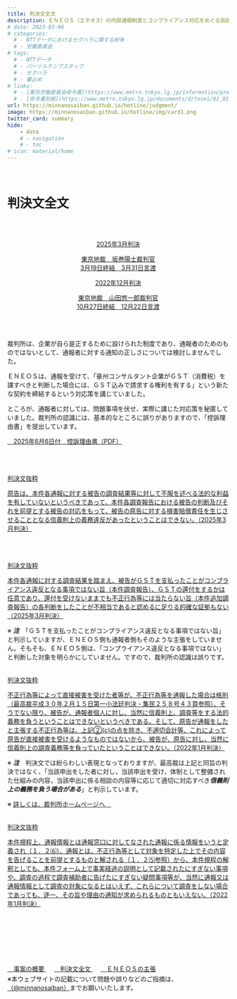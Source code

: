 ```yaml
---
title: 判決文全文
description: ＥＮＥＯＳ（エネオス）の内部通報制度とコンプライアンス対応をめぐる訴訟について、山田悠一郎裁判官・坂巻陽士裁判官の判決文を通じて、日本の通報窓口における透明性や調査姿勢を検証しています。
# date: 2023-03-06
# categories:
  # - NTTデータにおけるセクハラに関する紛争
  # - 労働委員会
# tags:
  # - NTTデータ
  # - パーソルテンプスタッフ
  # - セクハラ
  # - 雇止め
# links:
  # - [東京労働委員会命令書](https://www.metro.tokyo.lg.jp/information/press/2024/03/2024030701)
  # - [命令書別紙](https://www.metro.tokyo.lg.jp/documents/d/tosei/01_01b_02)
url: https://minnanosaiban.github.io/hotline/judgment/
image: https://minnanosaiban.github.io/hotline/img/card1.png
twitter_card: summary
hide:
    - date
    # - navigation
    # - toc
# icon: material/home
---
```


<p style="margin: 0;">
  <a href="https://twitter.com/share?url=https://minnanosaiban.github.io/hotline/judgment/ &text=判決文全文 - ＥＮＥＯＳの内部通報制度に関する訴訟について"
     target="_blank" class="x-share" style="color: #FFFFFF;">
    <i class="fa-brands fa-x-twitter"></i> でシェア
  </a>
</p>

# 判決文全文

<div class="nt-cards nt-grid cols-2" style="margin-top: 4rem !important; margin-bottom: 4rem !important;">
    <a href="https://minnanosaiban.github.io/hotline/judgment/2025/" class="nt-card">
        <div class="nt-card-content">
            <p class="nt-card-title" style="text-align: center;">2025年3月判決</p>
            <p class="nt-card-text" style="text-align: center;">東京地裁　坂巻陽士裁判官<br>3月19日終結　3月31日言渡</p>
        </div>
    </a>
        <a href="https://minnanosaiban.github.io/hotline/judgment/2022/" class="nt-card">
        <div class="nt-card-content">
            <p class="nt-card-title" style="text-align: center;">2022年12月判決</p>
            <p class="nt-card-text" style="text-align: center;">東京地裁　山田悠一郎裁判官<br>10月27日終結　12月22日言渡</p>
        </div>
    </a>
</div>

裁判所は、企業が自ら是正するために設けられた制度であり、通報者のためのものではないとして、通報者に対する通知の正しさについては検討しませんでした。

ＥＮＥＯＳは、通報を受けて、「豪州コンサルタント企業がＧＳＴ（消費税）を課すべきと判断した場合には、ＧＳＴ込みで請求する権利を有する」という新たな契約を締結するという対応策を講じていました。

ところが、通報者に対しては、問題事項を伏せ、実際に講じた対応策を秘匿していました。裁判所の認識には、基本的なところに誤りがありますので、「控訴理由書」を提出しています。

<a href="https://minnanosaiban.github.io/eneos-saiban/_static/eneos-kouso1.pdf" class="arrow-link">
  <span class="arrow"><i class="fa-solid fa-angles-right"></i>　</span>2025年6月6日付　控訴理由書（PDF）
</a>

<div class="nt-cards nt-grid cols-1" style="margin-top: 4rem !important; margin-bottom: 0rem !important;">
    <a href="https://minnanosaiban.github.io/hotline/judgment/2025/#2025-tisai-judgment_332-1" class="nt-card">
        <div class="nt-card-content">
            <p class="nt-card-title">判決文抜粋</p>
            <p class="nt-card-text">原告は、本件各通報に対する被告の調査結果等に対して不服を述べる法的な利益を有していないというべきであって、本件各調査報告における被告の判断及びそれを前提とする被告の対応をもって、被告の原告に対する損害賠償責任を生じさせることとなる信義則上の義務違反があったということはできない。（2025年3月判決）<span class="nt-card-arrow"><i class="bi bi-arrow-right"></i></span></p>
        </div>
    </a>
</div>

<div class="nt-cards nt-grid cols-1" style="margin-top: 4rem !important; margin-bottom: 0rem !important;">
    <a href="https://minnanosaiban.github.io/hotline/judgment/2025/#2025-tisai-judgment_332-2" class="nt-card">
        <div class="nt-card-content">
            <p class="nt-card-title">判決文抜粋</p>
            <p class="nt-card-text">本件各通報に対する調査結果を踏まえ、被告がＧＳＴを支払ったことがコンプライアンス違反となる事項ではない旨（本件調査報告）、ＧＳＴの還付をするかは任意であり、還付を受けないままでも不正行為等には当たらない旨（本件追加調査報告）の各判断をしたことが不相当であると認めるに足りる的確な証拠もない（2025年3月判決）<span class="nt-card-arrow"><i class="bi bi-arrow-right"></i></span></p>
        </div>
    </a>
</div>

<p class="hg-idt pad12 small">
※ <strong><em>注</strong></em>　「ＧＳＴを支払ったことがコンプライアンス違反となる事項ではない旨」と判示していますが、ＥＮＥＯＳ側も通報者側もそのような主張をしていません。そもそも、ＥＮＥＯＳ側は、「コンプライアンス違反となる事項ではない」と判断した対象を明らかにしていません。ですので、裁判所の認識は誤りです。</p>

<div class="nt-cards nt-grid cols-1" style="margin-top: 2rem !important; margin-bottom: 0rem !important;">
    <a href="https://minnanosaiban.github.io/hotline/judgment/2022/#2022-tisai-judgment_321i-2" class="nt-card">
        <div class="nt-card-content">
            <p class="nt-card-title">判決文抜粋</p>
            <p class="nt-card-text">不正行為等によって直接被害を受けた者等が、不正行為等を通報した場合は格別（最高裁平成３０年２月１５日第一小法廷判決・集民２５８号４３頁参照）、そうでない限り、被告が、通報者個人に対し、当然に信義則上、調査等をする法的義務を負うということはできないというべきである。そして、原告が通報をしたと主張する不正行為等は、上記②(c)の点を除き、不適切会計等、これによって原告が直接被害を受けるようなものではないから、被告が、原告に対し、当然に信義則上の調査義務等を負っていたということはできない。（2022年1月判決）<span class="nt-card-arrow"><i class="bi bi-arrow-right"></i></span></p>
        </div>
    </a>
</div>

<p class="hg-idt pad12 small">
※ <strong><em>注</strong></em>　判決文では紛らわしい表現となっておりますが、最高裁は上記と同旨の判決ではなく、「当該申出をした者に対し，当該申出を受け，体制として整備された仕組みの内容，当該申出に係る相談の内容等に応じて適切に対応すべき<strong><em>信義則上の義務を負う場合がある</strong></em>」と判示しています。</p>
<p class="doc pad105 small">※ <a href="https://www.courts.go.jp/app/files/hanrei_jp/458/087458_hanrei.pdf" class="arrow-link">詳しくは、裁判所ホームページへ<span class="arrow">　<i class="bi bi-arrow-right"></i></span></a></p>


<div class="nt-cards nt-grid cols-1" style="margin-top: 2rem !important; margin-bottom: 0rem !important;">
    <a href="https://minnanosaiban.github.io/hotline/judgment/2022/#2022-tisai-judgment_321u" class="nt-card">
        <div class="nt-card-content">
            <p class="nt-card-title">判決文抜粋</p>
            <p class="nt-card-text">本件規程上、通報情報とは通報窓口に対してなされた通報に係る情報をいうと定義され（１．２⑹）、通報とは、不正行為等として対象を特定した上でその内容を告げることを前提とするものと解される（１．２⑸参照）から、本件規程の解釈としても、本件フォーム上で事実経過の説明として記載されたにすぎない事項や、調査の過程で調査補助者に告げたにすぎない疑問事項等が、当然に通報又は通報情報として調査の対象になるとはいえず、これらについて調査をしない場合であっても、逐一、その旨や理由の通知が求められるものともいえない。（2022年1月判決）<span class="nt-card-arrow"><i class="bi bi-arrow-right"></i></span></p>
        </div>
    </a>
</div>

<p class="small center" style="margin-top: 8rem !important; margin-bottom: 0rem !important;">
<a href="https://minnanosaiban.github.io/hotline/summary/" class="arrow-link-small">
  <span class="arrow"><i class="fa-solid fa-chevron-right"></i>　</span>事案の概要
</a>　
<a href="https://minnanosaiban.github.io/hotline/judgment/" class="arrow-link-small">
  <span class="arrow"><i class="fa-solid fa-chevron-right"></i>　</span>判決文全文
</a>　
<a href="https://minnanosaiban.github.io/hotline/argument/" class="arrow-link-small">
  <span class="arrow"><i class="fa-solid fa-chevron-right"></i>　</span>ＥＮＥＯＳの主張
</a></p> 
<p class="small center" style="margin-top: 0.2rem !important; margin-bottom: 0rem !important;">
※本ウェブサイトの記載について問題や誤りなどのご指摘は、 <a href="https://x.com/minnanosaiban" class="arrow-link-small"><i class="fa-brands fa-square-x-twitter"></i>（@minnanosaiban）</a>までお願いいたします。</p> 